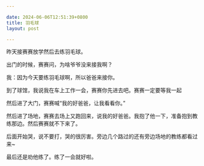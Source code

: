 ```yaml
---

date: 2024-06-06T12:51:39+0800
title: 羽毛球
layout: post

---
```


昨天接赛赛放学然后去练羽毛球。

出门的时候，赛赛问，为啥爷爷没来接我啊？

我：因为今天要练羽毛球啊，所以爸爸来接你。


到了球馆，我说我在车上工作一会，赛赛你先进去吧。赛赛一定要等我一起

然后进了大门，赛赛喊“我的好爸爸，让我看看你。”

然后进了场地，赛赛去场上又跑回来，说我的好爸爸。我抱了他一下，准备抱到教练那边。然后赛赛就不下来了。

后面开始哭，说不要打，哭的很厉害。旁边几个路过的还有旁边场地的教练都看过来~

最后还是劝他练了。练了一会就好啦。
